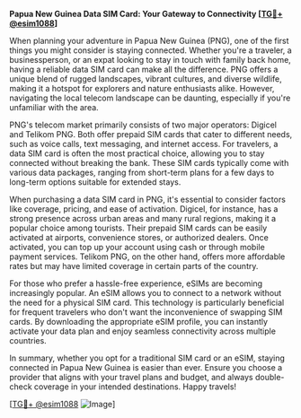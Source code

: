 **Papua New Guinea Data SIM Card: Your Gateway to Connectivity [[TG💪+ @esim1088](https://t.me/s/esim1088)]**

When planning your adventure in Papua New Guinea (PNG), one of the first things you might consider is staying connected. Whether you're a traveler, a businessperson, or an expat looking to stay in touch with family back home, having a reliable data SIM card can make all the difference. PNG offers a unique blend of rugged landscapes, vibrant cultures, and diverse wildlife, making it a hotspot for explorers and nature enthusiasts alike. However, navigating the local telecom landscape can be daunting, especially if you're unfamiliar with the area.

PNG's telecom market primarily consists of two major operators: Digicel and Telikom PNG. Both offer prepaid SIM cards that cater to different needs, such as voice calls, text messaging, and internet access. For travelers, a data SIM card is often the most practical choice, allowing you to stay connected without breaking the bank. These SIM cards typically come with various data packages, ranging from short-term plans for a few days to long-term options suitable for extended stays.

When purchasing a data SIM card in PNG, it's essential to consider factors like coverage, pricing, and ease of activation. Digicel, for instance, has a strong presence across urban areas and many rural regions, making it a popular choice among tourists. Their prepaid SIM cards can be easily activated at airports, convenience stores, or authorized dealers. Once activated, you can top up your account using cash or through mobile payment services. Telikom PNG, on the other hand, offers more affordable rates but may have limited coverage in certain parts of the country.

For those who prefer a hassle-free experience, eSIMs are becoming increasingly popular. An eSIM allows you to connect to a network without the need for a physical SIM card. This technology is particularly beneficial for frequent travelers who don't want the inconvenience of swapping SIM cards. By downloading the appropriate eSIM profile, you can instantly activate your data plan and enjoy seamless connectivity across multiple countries.

In summary, whether you opt for a traditional SIM card or an eSIM, staying connected in Papua New Guinea is easier than ever. Ensure you choose a provider that aligns with your travel plans and budget, and always double-check coverage in your intended destinations. Happy travels!

[[TG💪+ @esim1088](https://t.me/s/esim1088) ![Image](https://i.postimg.cc/Y0z9fWf4/image.png)]